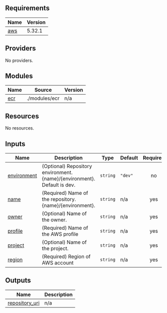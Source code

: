 <!-- BEGIN_TF_DOCS -->
## Requirements

| Name | Version |
|------|---------|
| <a name="requirement_aws"></a> [aws](#requirement\_aws) | 5.32.1 |

## Providers

No providers.

## Modules

| Name | Source | Version |
|------|--------|---------|
| <a name="module_ecr"></a> [ecr](#module\_ecr) | ./modules/ecr | n/a |

## Resources

No resources.

## Inputs

| Name | Description | Type | Default | Required |
|------|-------------|------|---------|:--------:|
| <a name="input_environment"></a> [environment](#input\_environment) | (Optional) Repository environment. {name}/{environment}. Default is dev. | `string` | `"dev"` | no |
| <a name="input_name"></a> [name](#input\_name) | (Required) Name of the repository. {name}/{environment}. | `string` | n/a | yes |
| <a name="input_owner"></a> [owner](#input\_owner) | (Optional) Name of the owner. | `string` | n/a | yes |
| <a name="input_profile"></a> [profile](#input\_profile) | (Required) Name of the AWS profile | `string` | n/a | yes |
| <a name="input_project"></a> [project](#input\_project) | (Optional) Name of the project. | `string` | n/a | yes |
| <a name="input_region"></a> [region](#input\_region) | (Required) Region of AWS account | `string` | n/a | yes |

## Outputs

| Name | Description |
|------|-------------|
| <a name="output_repository_uri"></a> [repository\_uri](#output\_repository\_uri) | n/a |
<!-- END_TF_DOCS -->